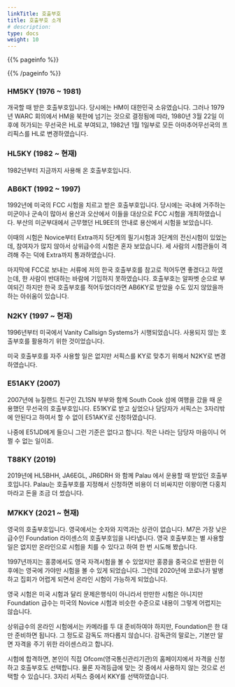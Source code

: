 ```yaml
---
linkTitle: 호출부호
title: 호출부호 소개
# description: 
type: docs
weight: 10
---
```


{{% pageinfo %}}

{{% /pageinfo %}}

### HM5KY (1976 ~ 1981)
개국할 때 받은 호출부호입니다. 당시에는 HM이 대한민국 소유였습니다. 그러나 1979년 WARC 회의에서 HM을 북한에 넘기는 것으로 결정됨에 따라, 1980년 3월 22일 이후에 허가되는 무선국은 HL로 부여되고, 1982년 1월 1일부로 모든 아마추어무선국의 프리픽스를 HL로 변경하였습니다.

### HL5KY (1982 ~ 현재)
1982년부터 지금까지 사용해 온 호출부호입니다.

### AB6KT (1992 ~ 1997)
1992년에 미국의 FCC 시험을 치르고 받은 호출부호입니다. 당시에는 국내에 거주하는 미군이나 군속이 많아서 용산과 오산에서 이들을 대상으로 FCC 시험을 개최하였습니다. 부산의 미군부대에서 근무했던 HL9EE의 안내로 용산에서 시험을 보았습니다.

이때의 시험은 Novice부터 Extra까지 5단계의 필기시험과 3단계의 전신시험이 있었는데, 참여자가 많지 않아서 상위급수의 시험은 혼자 보았습니다. 세 사람의 시험관들이 격려해 주는 덕에 Extra까지 통과하였습니다.

마지막에 FCC로 보내는 서류에 저의 한국 호출부호를 참고로 적어두면 좋겠다고 하였는데, 한 사람이 반대하는 바람에 기입하지 못하였습니다. 호출부호는 알파벳 순으로 부여되긴 하지만 한국 호출부호를 적어두었더라면 AB6KY로 받았을 수도 있지 않았을까 하는 아쉬움이 있습니다.

### N2KY (1997 ~ 현재)
1996년부터 미국에서 Vanity Callsign Systems가 시행되었습니다. 사용되지 않는 호출부호를 활용하기 위한 것이었습니다.

미국 호출부호를 자주 사용할 일은 없지만 서픽스를 KY로 맞추기 위해서 N2KY로 변경하였습니다.

### E51AKY (2007)
2007년에 뉴질랜드 친구인 ZL1SN 부부와 함께 South Cook 섬에 여행을 갔을 때 운용했던 무선국의 호출부호입니다. E51KY로 받고 싶었으나 담당자가 서픽스는 3자리밖에 안된다고 하여서 할 수 없이 E51AKY로 신청하였습니다.

나중에 E51JD에게 들으니 그런 기준은 없다고 합니다. 작은 나라는 담당자 마음이니 어쩔 수 없는 일이죠.

### T88KY (2019)
2019년에 HL5BHH, JA6EGL, JR6DRH 와 함께 Palau 에서 운용할 때 받았던 호출부호입니다. Palau는 호출부호를 지정해서 신청하면 비용이 더 비싸지만 이왕이면 다홍치마라고 돈을 조금 더 썼습니다.

### M7KKY (2021 ~ 현재)
영국의 호출부호입니다. 영국에서는 숫자와 지역과는 상관이 없습니다. M7은 가장 낮은 급수인 Foundation 라이센스의 호출부호임을 나타냅니다. 영국 호출부호는 별 사용할 일은 없지만 온라인으로 시험을 치를 수 있다고 하여 한 번 시도해 봤습니다.

1997년까지는 홍콩에서도 영국 자격시험을 볼 수 있었지만 홍콩을 중국으로 반환한 이후에는 영국에 가야만 시험을 볼 수 있게 되었습니다. 그런데 2020년에 코로나가 발병하고 집회가 어렵게 되면서 온라인 시험이 가능하게 되었습니다.

영국 시험은 미국 시험과 달리 문제은행식이 아니라서 만만한 시험은 아니지만 Foundation 급수는 미국의 Novice 시험과 비슷한 수준으로 내용이 그렇게 어렵지는 않습니다.

상위급수의 온라인 시험에서는 카메라를 두 대 준비하여야 하지만, Foundation은 한 대만 준비하면 됩니다. 그 정도로 감독도 까다롭지 않습니다. 감독관의 말로는, 기본만 알면 자격을 주기 위한 라이센스라고 합니다.

시험에 합격하면, 본인이 직접 Ofcom(영국통신관리기관)의 홈페이지에서 자격을 신청하고 호출부호도 선택합니다. 물론 자격등급에 맞는 것 중에서 사용하지 않는 것으로 선택할 수 있습니다. 3자리 서픽스 중에서 KKY를 선택하였습니다.












